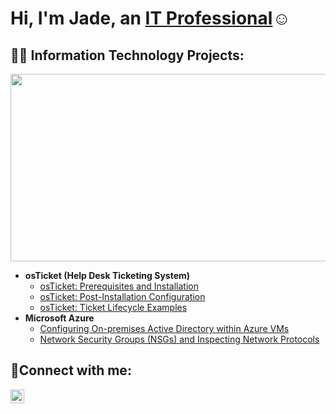 <h1>Hi, I'm Jade, an <a href="https://www.linkedin.com/in/jade-da-silva-8b43566a/">IT Professional</a>☺</h1>

<h2>👨‍💻 Information Technology Projects:</h2>

<div align="center">
  <img src="https://media.giphy.com/media/dWesBcTLavkZuG35MI/giphy.gif" width="600" height="300"/>
</div>

- <b>osTicket (Help Desk Ticketing System)</b>
  - [osTicket: Prerequisites and Installation](https://github.com/JadedaSilva/osticket-prereqs)
  - [osTicket: Post-Installation Configuration](https://github.com/JadedaSilva/post-install-config)
  - [osTicket: Ticket Lifecycle Examples](https://github.com/JadedaSilva/ticket-lifecycle)
- <b>Microsoft Azure</b>
  - [Configuring On-premises Active Directory within Azure VMs](https://github.com/JadedaSilva/configure-ad)
  - [Network Security Groups (NSGs) and Inspecting Network Protocols](https://github.com/JadedaSilva/azure-network-protocols)

<h2>🤳Connect with me:</h2>

[<img align="left" alt="Jade | LinkedIn" width="22px" src="https://cdn.jsdelivr.net/npm/simple-icons@v3/icons/linkedin.svg" />][linkedin]

[linkedin]: https://www.linkedin.com/in/jade-da-silva-8b43566a/
